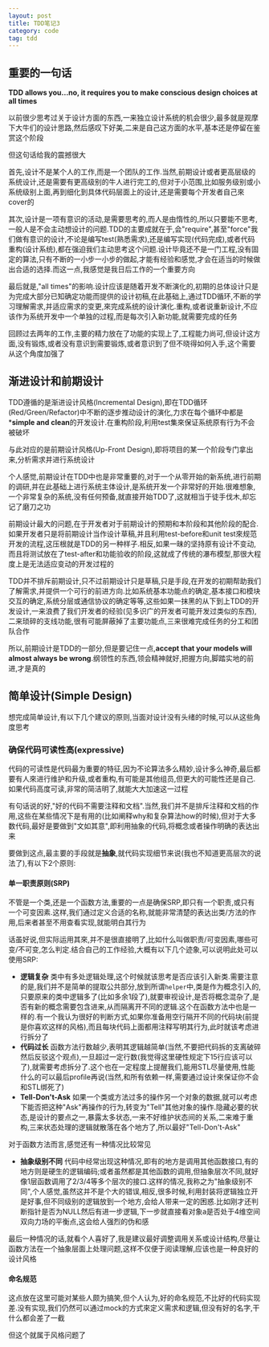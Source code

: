 ```yaml
---
layout: post
title: TDD笔记3
category: code
tag: tdd
---
```


## 重要的一句话

**TDD allows you...no, it requires you to make conscious design choices at all times**

以前很少思考过关于设计方面的东西,一来独立设计系统的机会很少,最多就是观摩下大牛们的设计思路,然后感叹下好美,二来是自己这方面的水平,基本还是停留在鉴赏这个阶段

但这句话给我的震撼很大

首先,设计不是某个人的工作,而是一个团队的工作.当然,前期设计或者更高层级的系统设计,还是需要有更高级别的牛人进行完工的,但对于小范围,比如服务级别或小系统级别上面,再到细化到具体代码层面上的设计,还是需要每个开发者自己來cover的

其次,设计是一项有意识的活动,是需要思考的,而人是由惰性的,所以只要能不思考,一般人是不会主动想设计的问题.TDD的主要成就在于,会"require",甚至"force"我们做有意识的设计,不论是编写test(熟悉需求),还是编写实现(代码完成),或者代码重构(设计系统),都在强迫我们主动思考这个问题.设计毕竟还不是一门工程,没有固定的算法,只有不断的一小步一小步的做起,才能有经验和感觉,才会在适当的时候做出合适的选择.而这一点,我感觉是我日后工作的一个重要方向

最后就是,"all times"的影响.设计应该是随着开发不断演化的,初期的总体设计只是为完成大部分已知确定功能而提供的设计初稿,在此基础上,通过TDD循环,不断的学习理解需求,并适应需求的变更,來完成系统的设计演化.重构,或者说重新设计,不应该作为系统开发中一个单独的过程,而是每次引入新功能,就需要完成的任务

回顾过去两年的工作,主要的精力放在了功能的实现上了,工程能力尚可,但设计这方面,没有锻炼,或者没有意识到需要锻炼,或者意识到了但不晓得如何入手,这个需要从这个角度加强了

## 渐进设计和前期设计

TDD遵循的是渐进设计风格(Incremental Design),即在TDD循环(Red/Green/Refactor)中不断的逐步推动设计的演化,力求在每个循环中都是***simple and clean**的开发设计.在重构阶段,利用test集來保证系统原有行为不会被破坏

与此对应的是前期设计风格(Up-Front Design),即将项目的某一个阶段专门拿出来,分析需求并进行系统设计

个人感觉,前期设计在TDD中也是非常重要的,对于一个从零开始的新系统,进行前期的调研,并在此基础上进行系统主体设计,是系统开发一个非常好的开始.很难想象,一个非常复杂的系统,没有任何预备,就直接开始TDD了,这就相当于徒手伐木,却忘记了磨刀之功

前期设计最大的问题,在于开发者对于前期设计的预期和本阶段和其他阶段的配合.如果开发者只是将前期设计当作设计草稿,并且利用test-before和unit test來规范开发的流程,这压根就是TDD的另一种样子.相反,如果一昧的坚持原有设计不变动,而且将测试放在了test-after和功能验收的阶段,这就成了传统的瀑布模型,那很大程度上是无法适应变动的开发过程的

TDD并不排斥前期设计,只不过前期设计只是草稿,只是手段,在开发的初期帮助我们了解需求,并提供一个可行的前进方向.比如系统基本功能点的确定,基本接口和模块交互的确定,系统分层或通信协议的确定等等,这些如果一抹黑的从下到上TDD的开发设计,一来浪费了我们开发者的经验(见多识广的开发者可能开发过类似的东西),二来琐碎的支线功能,很有可能屏蔽掉了主要功能点,三来很难完成任务的分工和团队合作

所以,前期设计是TDD的一部分,但是要记住一点,**accept that your models will almost always be wrong**.纲领性的东西,领会精神就好,把握方向,脚踏实地的前进,才是真的

## 简单设计(Simple Design)

想完成简单设计,有以下几个建议的原则,当面对设计没有头绪的时候,可以从这些角度思考

### 确保代码可读性高(expressive)

代码的可读性是代码最为重要的特征,因为不论算法多么精妙,设计多么神奇,最后都要有人來进行维护和升级,或者重构,有可能是其他组员,但更大的可能性还是自己.如果代码高度可读,非常的简洁明了,就能大大加速这一过程

有句话说的好,"好的代码不需要注释和文档".当然,我们并不是排斥注释和文档的作用,这些在某些情况下是有用的(比如阐释why和复杂算法how的时候),但对于大多数代码,最好是要做到"文如其意",即利用抽象的代码,将概念或者操作明确的表达出来

要做到这点,最主要的手段就是**抽象**,就代码实现细节来说(我也不知道更高层次的说法了),有以下2个原则:

#### 单一职责原则(SRP)

不管是一个类,还是一个函数方法,重要的一点是确保SRP,即只有一个职责,或只有一个可变因素.这样,我们通过定义合适的名称,就能非常清楚的表达出类/方法的作用,后来者甚至不用查看实现,就能明白其行为

话虽好说,但实际运用其來,并不是很直接明了,比如什么叫做职责/可变因素,哪些可变/不可变,怎么判定.结合自己的工作经验,大概有以下几个迹象,可以说明此处可以使用SRP:

* **逻辑复杂** 类中有多处逻辑处理,这个时候就该思考是否应该引入新类.需要注意的是,我们并不是简单的提取公共部分,放到所谓`helper`中,类是作为概念引入的,只要原来的类中逻辑多了(比如多余1段了),就要审视设计,是否将概念混杂了,是否有新的概念需要包含进来,从而隔离开不同的逻辑.这个在函数方法中也是一样的.有一个我认为很好的判断方式,如果你准备用空行隔开不同的代码块(前提是你喜欢这样的风格),而且每块代码上面都用注释写明其行为,此时就该考虑进行拆分了
* **代码过长** 函数方法行数越少,表明其逻辑越简单(当然,不要把代码拆的支离破碎然后反驳这个观点),一旦超过一定行数(我觉得这里硬性规定下15行应该可以了),就需要考虑拆分了.这个也在一定程度上提醒我们,能用STL尽量使用,性能什么的可以最后profile再说(当然,和所有依赖一样,需要通过设计來保证你不会和STL绑死了)
* **Tell-Don't-Ask** 如果一个类或方法过多的操作另一个对象的数据,就可以考虑下能否把这种"Ask"再操作的行为,转变为"Tell"其他对象的操作.隐藏必要的状态,是设计的要点之一,暴露太多状态,一来不好维护状态间的关系,二来难于重构,三来状态处理的逻辑就散落在各个地方了,所以最好"Tell-Don't-Ask"

对于函数方法而言,感觉还有一种情况比较常见

* **抽象级别不同** 代码中经常出现这种情况,即有的地方是调用其他函数接口,有的地方则是硬生的逻辑编码;或者虽然都是其他函数的调用,但抽象层次不同,就好像1层函数调用了2/3/4等多个层次的接口.这样的情况,我称之为"抽象级别不同",个人感觉,虽然这并不是个大的错误,相反,很多时候,利用封装将逻辑独立开是好事,但不同级别的逻辑放到一个地方,会给人带来一定的困惑.比如刚才还判断指针是否为NULL然后有进一步逻辑,下一步就直接看对象a是否处于4维空间双向力场的平衡点,这会给人强烈的伪和感

最后一种情况的话,就看个人喜好了,我是建议最好调整调用关系或设计结构,尽量让函数方法在一个抽象层面上处理问题,这样不仅便于阅读理解,应该也是一种良好的设计风格

#### 命名规范

这点放在这里可能对某些人颇为搞笑,但个人认为,好的命名规范,不比好的代码实现差.没有实现,我们仍然可以通过mock的方式來定义需求和逻辑,但没有好的名字,干什么都会差了一截

但这个就属于风格问题了



